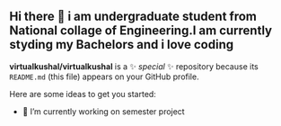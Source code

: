 ## Hi there 👋 i am undergraduate student from National collage of Engineering.I am currently styding my Bachelors and i love coding


**virtualkushal/virtualkushal** is a ✨ _special_ ✨ repository because its `README.md` (this file) appears on your GitHub profile.

Here are some ideas to get you started:

- 🔭 I’m currently working on semester project

